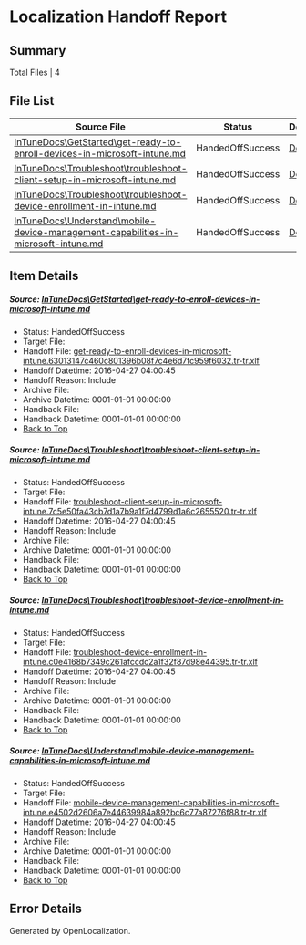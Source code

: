 # <a name='report-top'></a> Localization Handoff Report

## Summary
 Total Files | 4

## File List
 Source File | Status | Details 
 ----------- | ------ | ------- 
 [InTuneDocs\GetStarted\get-ready-to-enroll-devices-in-microsoft-intune.md](https://github.com/Microsoft/IntuneDocs-pr/blob/47994c79c939cd16ddc035105ea11a25416236b7/InTuneDocs/GetStarted/get-ready-to-enroll-devices-in-microsoft-intune.md) | HandedOffSuccess | [Details](#eb42c97b3d526fa67177ce2138879926933f7fbf491)
 [InTuneDocs\Troubleshoot\troubleshoot-client-setup-in-microsoft-intune.md](https://github.com/Microsoft/IntuneDocs-pr/blob/47994c79c939cd16ddc035105ea11a25416236b7/InTuneDocs/Troubleshoot/troubleshoot-client-setup-in-microsoft-intune.md) | HandedOffSuccess | [Details](#664e710a8d1c8ffeff8a40d70ed8e2ab0391b7431100)
 [InTuneDocs\Troubleshoot\troubleshoot-device-enrollment-in-intune.md](https://github.com/Microsoft/IntuneDocs-pr/blob/47994c79c939cd16ddc035105ea11a25416236b7/InTuneDocs/Troubleshoot/troubleshoot-device-enrollment-in-intune.md) | HandedOffSuccess | [Details](#aa95c8aa8dbf96b6209d6c9af7fb99098f3562791102)
 [InTuneDocs\Understand\mobile-device-management-capabilities-in-microsoft-intune.md](https://github.com/Microsoft/IntuneDocs-pr/blob/47994c79c939cd16ddc035105ea11a25416236b7/InTuneDocs/Understand/mobile-device-management-capabilities-in-microsoft-intune.md) | HandedOffSuccess | [Details](#bed5bc859af10502d101c4802839ddb4e0aaf1c61198)

## Item Details
##### <a name='eb42c97b3d526fa67177ce2138879926933f7fbf491'></a> Source: [InTuneDocs\GetStarted\get-ready-to-enroll-devices-in-microsoft-intune.md](https://github.com/Microsoft/IntuneDocs-pr/blob/47994c79c939cd16ddc035105ea11a25416236b7/InTuneDocs/GetStarted/get-ready-to-enroll-devices-in-microsoft-intune.md)
* Status: HandedOffSuccess
* Target File: 
* Handoff File: [get-ready-to-enroll-devices-in-microsoft-intune.63013147c460c801396b08f7c4e6d7fc959f6032.tr-tr.xlf](https://github.com/Microsoft/EM.handoff/blob/0b0e315ffd12b518521b37321c2bc00c8974b6d2/ol-handoff/Microsoft/IntuneDocs-pr.tr-tr/master/get-ready-to-enroll-devices-in-microsoft-intune.63013147c460c801396b08f7c4e6d7fc959f6032.tr-tr.xlf)
* Handoff Datetime: 2016-04-27 04:00:45
* Handoff Reason: Include
* Archive File: 
* Archive Datetime: 0001-01-01 00:00:00
* Handback File: 
* Handback Datetime: 0001-01-01 00:00:00
* [Back to Top](#report-top)

##### <a name='664e710a8d1c8ffeff8a40d70ed8e2ab0391b7431100'></a> Source: [InTuneDocs\Troubleshoot\troubleshoot-client-setup-in-microsoft-intune.md](https://github.com/Microsoft/IntuneDocs-pr/blob/47994c79c939cd16ddc035105ea11a25416236b7/InTuneDocs/Troubleshoot/troubleshoot-client-setup-in-microsoft-intune.md)
* Status: HandedOffSuccess
* Target File: 
* Handoff File: [troubleshoot-client-setup-in-microsoft-intune.7c5e50fa43cb7d1a7b9a1f7d4799d1a6c2655520.tr-tr.xlf](https://github.com/Microsoft/EM.handoff/blob/0b0e315ffd12b518521b37321c2bc00c8974b6d2/ol-handoff/Microsoft/IntuneDocs-pr.tr-tr/master/troubleshoot-client-setup-in-microsoft-intune.7c5e50fa43cb7d1a7b9a1f7d4799d1a6c2655520.tr-tr.xlf)
* Handoff Datetime: 2016-04-27 04:00:45
* Handoff Reason: Include
* Archive File: 
* Archive Datetime: 0001-01-01 00:00:00
* Handback File: 
* Handback Datetime: 0001-01-01 00:00:00
* [Back to Top](#report-top)

##### <a name='aa95c8aa8dbf96b6209d6c9af7fb99098f3562791102'></a> Source: [InTuneDocs\Troubleshoot\troubleshoot-device-enrollment-in-intune.md](https://github.com/Microsoft/IntuneDocs-pr/blob/47994c79c939cd16ddc035105ea11a25416236b7/InTuneDocs/Troubleshoot/troubleshoot-device-enrollment-in-intune.md)
* Status: HandedOffSuccess
* Target File: 
* Handoff File: [troubleshoot-device-enrollment-in-intune.c0e4168b7349c261afccdc2a1f32f87d98e44395.tr-tr.xlf](https://github.com/Microsoft/EM.handoff/blob/0b0e315ffd12b518521b37321c2bc00c8974b6d2/ol-handoff/Microsoft/IntuneDocs-pr.tr-tr/master/troubleshoot-device-enrollment-in-intune.c0e4168b7349c261afccdc2a1f32f87d98e44395.tr-tr.xlf)
* Handoff Datetime: 2016-04-27 04:00:45
* Handoff Reason: Include
* Archive File: 
* Archive Datetime: 0001-01-01 00:00:00
* Handback File: 
* Handback Datetime: 0001-01-01 00:00:00
* [Back to Top](#report-top)

##### <a name='bed5bc859af10502d101c4802839ddb4e0aaf1c61198'></a> Source: [InTuneDocs\Understand\mobile-device-management-capabilities-in-microsoft-intune.md](https://github.com/Microsoft/IntuneDocs-pr/blob/47994c79c939cd16ddc035105ea11a25416236b7/InTuneDocs/Understand/mobile-device-management-capabilities-in-microsoft-intune.md)
* Status: HandedOffSuccess
* Target File: 
* Handoff File: [mobile-device-management-capabilities-in-microsoft-intune.e4502d2606a7e44639984a892bc6c77a87276f88.tr-tr.xlf](https://github.com/Microsoft/EM.handoff/blob/0b0e315ffd12b518521b37321c2bc00c8974b6d2/ol-handoff/Microsoft/IntuneDocs-pr.tr-tr/master/mobile-device-management-capabilities-in-microsoft-intune.e4502d2606a7e44639984a892bc6c77a87276f88.tr-tr.xlf)
* Handoff Datetime: 2016-04-27 04:00:45
* Handoff Reason: Include
* Archive File: 
* Archive Datetime: 0001-01-01 00:00:00
* Handback File: 
* Handback Datetime: 0001-01-01 00:00:00
* [Back to Top](#report-top)


## Error Details

Generated by OpenLocalization.
